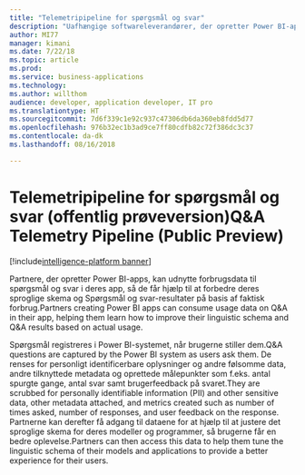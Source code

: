 ```yaml
---
title: "Telemetripipeline for spørgsmål og svar"
description: "Uafhængige softwareleverandører, der opretter Power BI-apps, kan udnytte forbrugsdata til spørgsmål og svar i deres app, så de får hjælp til at forbedre deres sproglige skema og Spørgsmål og svar-resultater på basis af faktisk forbrug."
author: MI77
manager: kimani
ms.date: 7/22/18
ms.topic: article
ms.prod: 
ms.service: business-applications
ms.technology: 
ms.author: willthom
audience: developer, application developer, IT pro
ms.translationtype: HT
ms.sourcegitcommit: 7d6f339c1e92c937c47306db6da360eb8fdd5d77
ms.openlocfilehash: 976b32ec1b3ad9ce7ff80cdfb82c72f386dc3c37
ms.contentlocale: da-dk
ms.lasthandoff: 08/16/2018

---
```


# <a name="qa-telemetry-pipeline-public-preview"></a><span data-ttu-id="da62a-103">Telemetripipeline for spørgsmål og svar (offentlig prøveversion)</span><span class="sxs-lookup"><span data-stu-id="da62a-103">Q&A Telemetry Pipeline (Public Preview)</span></span>

[!include[intelligence-platform banner](../../includes/intelligence-platform.md)]

<span data-ttu-id="da62a-104">Partnere, der opretter Power BI-apps, kan udnytte forbrugsdata til spørgsmål og svar i deres app, så de får hjælp til at forbedre deres sproglige skema og Spørgsmål og svar-resultater på basis af faktisk forbrug.</span><span class="sxs-lookup"><span data-stu-id="da62a-104">Partners creating Power BI apps can consume usage data on Q&A in their app, helping them learn how to improve their linguistic schema and Q&A results based on actual usage.</span></span>

<span data-ttu-id="da62a-105">Spørgsmål registreres i Power BI-systemet, når brugerne stiller dem.</span><span class="sxs-lookup"><span data-stu-id="da62a-105">Q&A questions are captured by the Power BI system as users ask them.</span></span> <span data-ttu-id="da62a-106">De renses for personligt identificerbare oplysninger og andre følsomme data, andre tilknyttede metadata og oprettede målepunkter som f.eks. antal spurgte gange, antal svar samt brugerfeedback på svaret.</span><span class="sxs-lookup"><span data-stu-id="da62a-106">They are scrubbed for personally identifiable information (PII) and other sensitive data, other metadata attached, and metrics created such as number of times asked, number of responses, and user feedback on the response.</span></span> <span data-ttu-id="da62a-107">Partnerne kan derefter få adgang til dataene for at hjælp til at justere det sproglige skema for deres modeller og programmer, så brugerne får en bedre oplevelse.</span><span class="sxs-lookup"><span data-stu-id="da62a-107">Partners can then access this data to help them tune the linguistic schema of their models and applications to provide a better experience for their users.</span></span> 

<!--
### Who uses this feature
This feature is intended for ISV application developers. 
## Status
### Development status
In development
#### Target timeframe
October ‘18
-->

